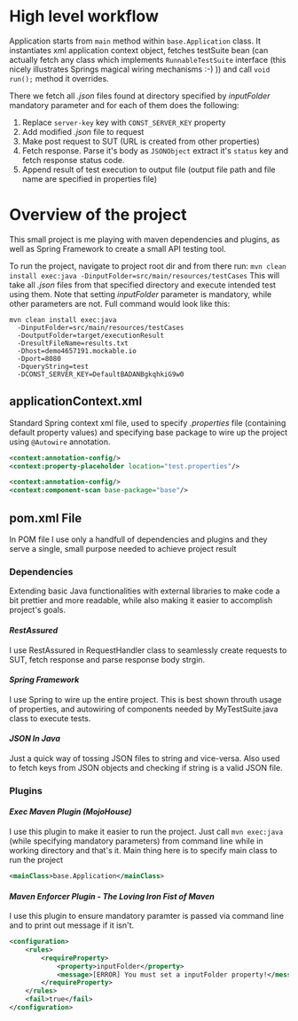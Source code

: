# High level workflow

Application starts from `main` method within `base.Application` class. It instantiates xml application context object, fetches testSuite bean (can actually fetch any class which implements `RunnableTestSuite` interface (this nicely illustrates Springs magical wiring mechanisms :-) )) and call `void run();` method it overrides.

There we fetch all *.json* files found at directory specified by *inputFolder* mandatory parameter and for each of them does the following:
  1. Replace `server-key` key with `CONST_SERVER_KEY` property
  2. Add modified *.json* file to request
  3. Make post request to SUT (URL is created from other properties)
  4. Fetch response. Parse it's body as `JSONObject` extract it's `status` key and fetch response status code.
  5. Append result of test execution to output file (output file path and file name are specified in properties file)
  

# Overview of the project
This small project is me playing with maven dependencies and plugins, as well as Spring Framework to create a small API testing tool.

To run the project, navigate to project root dir and from there run:
`mvn clean install exec:java -DinputFolder=src/main/resources/testCases`
This will take all *.json* files from that specified directory and execute intended test using them. Note that setting *inputFolder* parameter is mandatory, while other parameters are not. Full command would look like this:
```
mvn clean install exec:java 
  -DinputFolder=src/main/resources/testCases
  -DoutputFolder=target/executionResult
  -DresultFileName=results.txt
  -Dhost=demo4657191.mockable.io
  -Dport=8080
  -DqueryString=test
  -DCONST_SERVER_KEY=DefaultBADANBgkqhkiG9w0
```
## applicationContext.xml
Standard Spring context xml file, used to specify *.properties* file (containing default property values) and specifying base package to wire up the project using `@Autowire` annotation.
```xml
<context:annotation-config/>
<context:property-placeholder location="test.properties"/>

<context:annotation-config/>
<context:component-scan base-package="base"/>
```
## pom.xml File
In POM file I use only a handfull of dependencies and plugins and they serve a single, small purpose needed to achieve project result
### Dependencies
Extending basic Java functionalities with external libraries to make code a bit prettier and more readable, while also making it easier to accomplish project's goals.
#### *RestAssured*
I use RestAssured in RequestHandler class to seamlessly create requests to SUT, fetch response and parse response body strgin.
#### *Spring Framework*
I use Spring to wire up the entire project. This is best shown throuth usage of properties, and autowiring of components needed by MyTestSuite.java class to execute tests.
#### *JSON In Java*
Just a quick way of tossing JSON files to string and vice-versa. Also used to fetch keys from JSON objects and checking if string is a valid JSON file.
### Plugins
#### *Exec Maven Plugin (MojoHouse)*
I use this plugin to make it easier to run the project. Just call `mvn exec:java` (while specifying mandatory parameters) from command line while in working directory and that's it. Main thing here is to specify main class to run the project
```xml
<mainClass>base.Application</mainClass>
```
#### *Maven Enforcer Plugin - The Loving Iron Fist of Maven*
I use this plugin to ensure mandatory paramter is passed via command line and to print out message if it isn't.
```xml
<configuration>
    <rules>
        <requireProperty>
            <property>inputFolder</property>
            <message>[ERROR] You must set a inputFolder property!</message>
        </requireProperty>
    </rules>
    <fail>true</fail>
</configuration>

```
